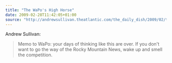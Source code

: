 ```yaml
---
title: "The WaPo's High Horse"
date: 2009-02-28T11:42:05+01:00
source: "http://andrewsullivan.theatlantic.com/the_daily_dish/2009/02/the-wapos-high.html"
---
```


Andrew Sullivan:

> Memo to WaPo: your days of thinking like this are over. If you don't want to go the way of the Rocky Mountain News, wake up and smell the competition.

